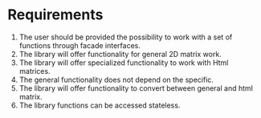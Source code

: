 # Requirements

   1. The user should be provided the possibility to work with a set of functions through facade interfaces.
   2. The library will offer functionality for general 2D matrix work.
   3. The library will offer specialized functionality to work with Html matrices.
   4. The general functionality does not depend on the specific.
   5. The library will offer functionality to convert between general and html matrix.
   6. The library functions can be accessed stateless.
